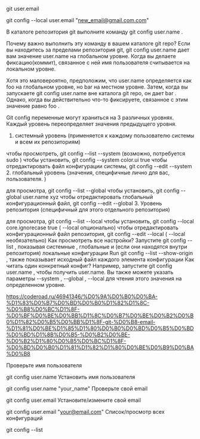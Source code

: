 git user.email

git config --local user.email "new_email@gmail.com.com"

В каталоге репозитория git выполните команду git config user.name .

Почему важно выполнить эту команду в вашем каталоге git repo?
Если вы находитесь за пределами репозитория git, git config user.name дает вам значение user.name на глобальном уровне. Когда вы делаете фиксацию(коммит), связанное с ней имя пользователя считывается на локальном уровне.

Хотя это маловероятно, предположим, что user.name определяется как foo на глобальном уровне, но bar на местном уровне. Затем, когда вы запускаете git config user.name вне каталога git repo, он дает bar . Однако, когда вы действительно что-то фиксируете, связанное с этим значение равно foo .

Git config переменные могут храниться на 3 различных уровнях. Каждый уровень переопределяет значения предыдущего уровня.
1. системный уровень (применяется к каждому пользователю системы и всем их репозиториям)

чтобы просмотреть, git config --list --system (возможно, потребуется sudo )
чтобы установить, git config --system color.ui true
чтобы отредактировать файл конфигурации системы, git config --edit --system
2. глобальный уровень (значения, специфичные лично для вас, пользователя. )

для просмотра, git config --list --global
чтобы установить, git config --global user.name xyz
чтобы отредактировать глобальный конфигурационный файл, git config --edit --global
3. Уровень репозитория (специфичный для этого отдельного репозитория)

для просмотра, git config --list --local
чтобы установить, git config --local core.ignorecase true ( --local опционально)
чтобы отредактировать конфигурационный файл репозитория, git config --edit --local ( --local необязательно)
Как просмотреть все настройки?
Запустите git config --list , показывая системные , глобальные и (если они находятся внутри репозитория) локальные конфигурации
Run git config --list --show-origin , также показывает исходный файл каждого элемента конфигурации
Как читать один конкретный конфиг?
Например, запустите git config user.name , чтобы получить user.name.
Вы также можете указать параметры --system , --global , --local для чтения этого значения на определенном уровне.

https://coderoad.ru/46941346/%D0%9A%D0%B0%D0%BA-%D1%83%D0%B7%D0%BD%D0%B0%D1%82%D1%8C-%D0%B8%D0%BC%D1%8F-%D0%BF%D0%BE%D0%BB%D1%8C%D0%B7%D0%BE%D0%B2%D0%B0%D1%82%D0%B5%D0%BB%D1%8F-git-%D0%B8-email-%D1%81%D0%BE%D1%85%D1%80%D0%B0%D0%BD%D0%B5%D0%BD%D0%BD%D1%8B%D0%B5-%D0%B2%D0%BE-%D0%B2%D1%80%D0%B5%D0%BC%D1%8F-%D0%BD%D0%B0%D1%81%D1%82%D1%80%D0%BE%D0%B9%D0%BA%D0%B8

Проверьте имя пользователя

git config user.name
Установить имя пользователя

git config user.name "your_name"
Проверьте свой email

git config user.email
Установите/измените свой email

git config user.email "your@email.com"
Список/просмотр всех конфигураций

git config --list